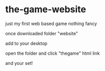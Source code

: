 # the-game-website
just my first web based game nothing fancy


once downloaded folder "website" 

add to your desktop

open the folder and click "thegame" html link

and your set!

